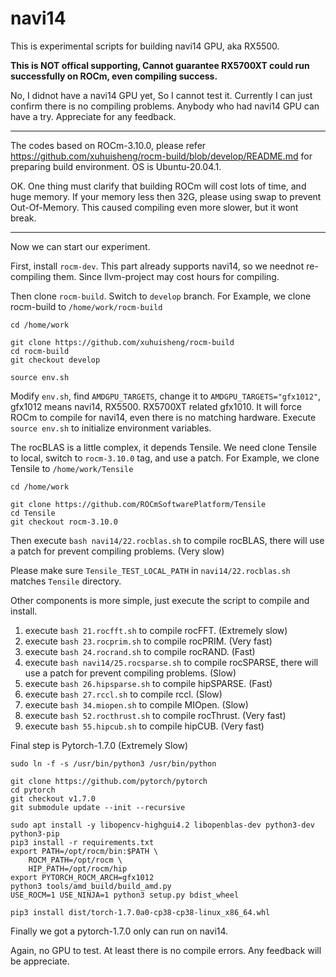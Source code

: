 # navi14

This is experimental scripts for building navi14 GPU, aka RX5500.

**This is NOT offical supporting, Cannot guarantee RX5700XT could run successfully on ROCm, even compiling success.**

No, I didnot have a navi14 GPU yet, So I cannot test it. Currently I can just confirm there is no compiling problems. Anybody who had navi14 GPU can have a try. Appreciate for any feedback.

---

The codes based on ROCm-3.10.0, please refer <https://github.com/xuhuisheng/rocm-build/blob/develop/README.md> for preparing build environment. OS is Ubuntu-20.04.1.

OK. One thing must clarify that building ROCm will cost lots of time, and huge memory. If your memory less then 32G, please using swap to prevent Out-Of-Memory.
This caused compiling even more slower, but it wont break.

---

Now we can start our experiment.

First, install `rocm-dev`. This part already supports navi14, so we neednot re-compiling them. Since llvm-project may cost hours for compiling.

Then clone `rocm-build`. Switch to `develop` branch.
For Example, we clone rocm-build to `/home/work/rocm-build`

```
cd /home/work

git clone https://github.com/xuhuisheng/rocm-build
cd rocm-build
git checkout develop

source env.sh

```

Modify `env.sh`, find `AMDGPU_TARGETS`, change it to `AMDGPU_TARGETS="gfx1012"`, gfx1012 means navi14, RX5500. RX5700XT related gfx1010.
It will force ROCm to compile for navi14, even there is no matching hardware. Execute `source env.sh` to initialize environment variables.

The rocBLAS is a little complex, it depends Tensile. We need clone Tensile to local, switch to `rocm-3.10.0` tag, and use a patch.
For Example, we clone Tensile to `/home/work/Tensile`

```
cd /home/work

git clone https://github.com/ROCmSoftwarePlatform/Tensile
cd Tensile
git checkout rocm-3.10.0

```

Then execute `bash navi14/22.rocblas.sh` to compile rocBLAS, there will use a patch for prevent compiling problems. (Very slow)

Please make sure `Tensile_TEST_LOCAL_PATH` in `navi14/22.rocblas.sh` matches `Tensile` directory.

Other components is more simple, just execute the script to compile and install.

1. execute `bash 21.rocfft.sh` to compile rocFFT. (Extremely slow)
2. execute `bash 23.rocprim.sh` to compile rocPRIM. (Very fast)
3. execute `bash 24.rocrand.sh` to compile rocRAND. (Fast)
4. execute `bash navi14/25.rocsparse.sh` to compile rocSPARSE, there will use a patch for prevent compiling problems. (Slow)
5. execute `bash 26.hipsparse.sh` to compile hipSPARSE. (Fast)
6. execute `bash 27.rccl.sh` to compile rccl. (Slow)
7. execute `bash 34.miopen.sh` to compile MIOpen. (Slow)
8. execute `bash 52.rocthrust.sh` to compile rocThrust. (Very fast)
9. execute `bash 55.hipcub.sh` to compile hipCUB. (Very fast)

Final step is Pytorch-1.7.0 (Extremely Slow)

```
sudo ln -f -s /usr/bin/python3 /usr/bin/python

git clone https://github.com/pytorch/pytorch
cd pytorch
git checkout v1.7.0
git submodule update --init --recursive

sudo apt install -y libopencv-highgui4.2 libopenblas-dev python3-dev python3-pip
pip3 install -r requirements.txt
export PATH=/opt/rocm/bin:$PATH \
    ROCM_PATH=/opt/rocm \
    HIP_PATH=/opt/rocm/hip 
export PYTORCH_ROCM_ARCH=gfx1012
python3 tools/amd_build/build_amd.py
USE_ROCM=1 USE_NINJA=1 python3 setup.py bdist_wheel

pip3 install dist/torch-1.7.0a0-cp38-cp38-linux_x86_64.whl

```

Finally we got a pytorch-1.7.0 only can run on navi14.

Again, no GPU to test. At least there is no compile errors. Any feedback will be appreciate.

